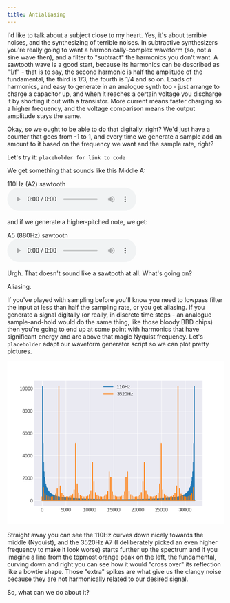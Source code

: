 ```yaml
---
title: Antialiasing
---
```


I'd like to talk about a subject close to my heart.  Yes, it's about terrible noises, and the synthesizing of terrible noises.  In subtractive synthesizers you're really going to want a harmonically-complex waveform (so, not a sine wave then), and a filter to "subtract" the harmonics you don't want.  A sawtooth wave is a good start, because its harmonics can be described as "1/f" - that is to say, the second harmonic is half the amplitude of the fundamental, the third is 1/3, the fourth is 1/4 and so on.  Loads of harmonics, and easy to generate in an analogue synth too - just arrange to charge a capacitor up, and when it reaches a certain voltage you discharge it by shorting it out with a transistor.  More current means faster charging so a higher frequency, and the voltage comparison means the output amplitude stays the same.

Okay, so we ought to be able to do that digitally, right?  We'd just have a counter that goes from -1 to 1, and every time we generate a sample add an amount to it based on the frequency we want and the sample rate, right?

Let's try it: `placeholder for link to code`

We get something that sounds like this Middle A:
<p>
<label for="110Hz">110Hz (A2) sawtooth</label>
<br/>
<audio id="110Hz" controls src="media/110hz.ogg">Your browser doesn't support this audio clip</audio>
</p>

and if we generate a higher-pitched note, we get:

<p>
<label for="880Hz">A5 (880Hz) sawtooth</label>
<br/>
<audio id="880Hz" controls src="media/880hz.ogg">Your browser doesn't support this audio clip</audio>
</p>

Urgh.  That doesn't sound like a sawtooth at all.  What's going on?

Aliasing.

If you've played with sampling before you'll know you need to lowpass filter the input at less than half the sampling rate, or you get aliasing.  If you generate a signal digitally (or really, in discrete time steps - an analogue sample-and-hold would do the same thing, like those bloody BBD chips) then you're going to end up at some point with harmonics that have significant energy and are above that magic Nyquist frequency.  Let's `placeholder` adapt our waveform generator script so we can plot pretty pictures.

<img src="media/freqs.png" alt="Spectrum of two sawtooth waveforms"/>

Straight away you can see the 110Hz curves down nicely towards the middle (Nyquist), and the 3520Hz A7 (I deliberately picked an even higher frequency to make it look worse) starts further up the spectrum and if you imagine a line from the topmost orange peak on the left, the fundamental, curving down and right you can see how it would "cross over" its reflection like a bowtie shape.  Those "extra" spikes are what give us the clangy noise because they are not harmonically related to our desired signal.

So, what can we do about it?


